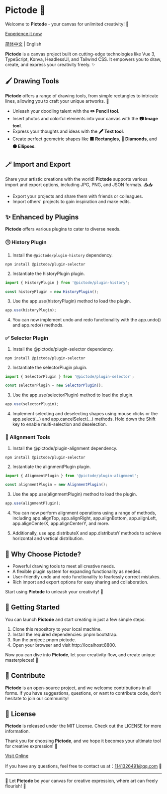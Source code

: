 # Pictode 🎨

Welcome to **Pictode** - your canvas for unlimited creativity! 🚀

[Experience it now](https://pictode.com)

[简体中文](README.md) | English

**Pictode** is a canvas project built on cutting-edge technologies like Vue 3, TypeScript, Konva, HeadlessUI, and Tailwind CSS. It empowers you to draw, create, and express your creativity freely. ✨

## 🖌️ Drawing Tools

**Pictode** offers a range of drawing tools, from simple rectangles to intricate lines, allowing you to craft your unique artworks. 🎨

- Unleash your doodling talent with the **✏️ Pencil tool**.
- Insert photos and colorful elements into your canvas with the **📷 Image tool**.
- Express your thoughts and ideas with the **🖋️ Text tool**.
- Create perfect geometric shapes like **🟩 Rectangles**, **🔶 Diamonds**, and **🟤 Ellipses**.

## 🪄 Import and Export

Share your artistic creations with the world! **Pictode** supports various import and export options, including JPG, PNG, and JSON formats. 📤📥

- Export your projects and share them with friends or colleagues.
- Import others' projects to gain inspiration and make edits.

## ✨ Enhanced by Plugins

**Pictode** offers various plugins to cater to diverse needs.

### 🕒 History Plugin

1. Install the `@pictode/plugin-history` dependency.

```shell
npm install @pictode/plugin-selector
```

2. Instantiate the historyPlugin plugin.

```ts
import { HistoryPlugin } from '@pictode/plugin-history';

const historyPlugin = new HistoryPlugin();
```

3. Use the app.use(historyPlugin) method to load the plugin.

```ts
app.use(historyPlugin);
```

4. You can now implement undo and redo functionality with the app.undo() and app.redo() methods.

### ✅ Selector Plugin

1. Install the @pictode/plugin-selector dependency.

```shell
npm install @pictode/plugin-selector
```

2. Instantiate the selectorPlugin plugin.

```ts
import { SelectorPlugin } from '@pictode/plugin-selector';

const selectorPlugin = new SelectorPlugin();
```

3. Use the app.use(selectorPlugin) method to load the plugin.

```ts
app.use(selectorPlugin);
```

4. Implement selecting and deselecting shapes using mouse clicks or the app.select(...) and app.cancelSelect(...) methods. Hold down the Shift key to enable multi-selection and deselection.

### 🔄 Alignment Tools

1. Install the @pictode/plugin-alignment dependency.

```shell
npm install @pictode/plugin-selector
```

2. Instantiate the alignmentPlugin plugin.

```ts
import { AlignmentPlugin } from '@pictode/plugin-alignment';

const alignmentPlugin = new AlignmentPlugin();
```

3. Use the app.use(alignmentPlugin) method to load the plugin.

```ts
app.use(alignmentPlugin);
```

4. You can now perform alignment operations using a range of methods, including app.alignTop, app.alignRight, app.alignBottom, app.alignLeft, app.alignCenterX, app.alignCenterY, and more.

5. Additionally, use app.distributeX and app.distributeY methods to achieve horizontal and vertical distribution.

## 🌟 Why Choose Pictode?

- Powerful drawing tools to meet all creative needs.
- A flexible plugin system for expanding functionality as needed.
- User-friendly undo and redo functionality to fearlessly correct mistakes.
- Rich import and export options for easy sharing and collaboration.

Start using **Pictode** to unleash your creativity! 🚀

## 🚀 Getting Started

You can launch **Pictode** and start creating in just a few simple steps:

1. Clone this repository to your local machine.
2. Install the required dependencies: pnpm bootstrap.
3. Run the project: pnpm pictode.
4. Open your browser and visit http://localhost:8800.

Now you can dive into **Pictode**, let your creativity flow, and create unique masterpieces! 🚀

## 🙌 Contribute

**Pictode** is an open-source project, and we welcome contributions in all forms. If you have suggestions, questions, or want to contribute code, don't hesitate to join our community!

## 📝 License

**Pictode** is released under the MIT License. Check out the LICENSE for more information.

Thank you for choosing **Pictode**, and we hope it becomes your ultimate tool for creative expression! 🎉

[Visit Online](https://pictode.com)

If you have any questions, feel free to contact us at：1141326491@qq.com 📧

---

🌟 Let **Pictode** be your canvas for creative expression, where art can freely flourish! 🌟
